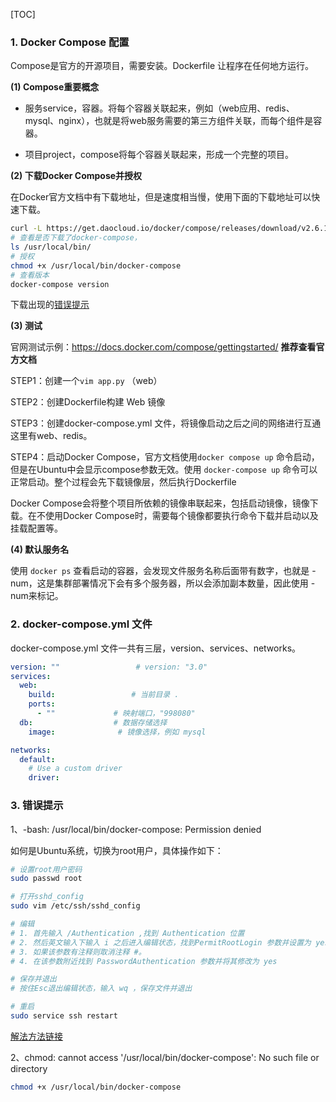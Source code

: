 [TOC]

### 1. Docker Compose 配置

Compose是官方的开源项目，需要安装。Dockerfile 让程序在任何地方运行。

**(1) Compose重要概念**

- 服务service，容器。将每个容器关联起来，例如（web应用、redis、mysql、nginx），也就是将web服务需要的第三方组件关联，而每个组件是容器。

- 项目project，compose将每个容器关联起来，形成一个完整的项目。

**(2) 下载Docker Compose并授权**

在Docker官方文档中有下载地址，但是速度相当慢，使用下面的下载地址可以快速下载。

```bash
curl -L https://get.daocloud.io/docker/compose/releases/download/v2.6.1/docker-compose-`uname -s`-`uname -m` > /usr/local/bin/docker-compose
# 查看是否下载了docker-compose，
ls /usr/local/bin/
# 授权
chmod +x /usr/local/bin/docker-compose 
# 查看版本
docker-compose version
```

下载出现的[错误提示](#error)

**(3) 测试**

官网测试示例：https://docs.docker.com/compose/gettingstarted/ **推荐查看官方文档**

STEP1：创建一个`vim app.py` （web）

STEP2：创建Dockerfile构建 Web 镜像

STEP3：创建docker-compose.yml 文件，将镜像启动之后之间的网络进行互通这里有web、redis。

STEP4：启动Docker Compose，官方文档使用`docker compose up` 命令启动，但是在Ubuntu中会显示compose参数无效。使用 `docker-compose up` 命令可以正常启动。整个过程会先下载镜像层，然后执行Dockerfile

Docker Compose会将整个项目所依赖的镜像串联起来，包括启动镜像，镜像下载。在不使用Docker Compose时，需要每个镜像都要执行命令下载并启动以及挂载配置等。

**(4) 默认服务名**

使用 `docker ps` 查看启动的容器，会发现文件服务名称后面带有数字，也就是 -num，这是集群部署情况下会有多个服务器，所以会添加副本数量，因此使用 -num来标记。



### 2. docker-compose.yml 文件

docker-compose.yml 文件一共有三层，version、services、networks。

```yaml
version: "" 				# version: "3.0"
services:
  web:
    build: 				   # 当前目录 .
    ports:
      - ""             # 映射端口，"998080"
  db:                  # 数据存储选择
    image:              # 镜像选择，例如 mysql

networks:
  default:
    # Use a custom driver
    driver:             
```



### 3. <span id='error'>错误提示</span>

1、-bash: /usr/local/bin/docker-compose: Permission denied

如何是Ubuntu系统，切换为root用户，具体操作如下：

```bash
# 设置root用户密码
sudo passwd root

# 打开sshd_config
sudo vim /etc/ssh/sshd_config

# 编辑
# 1. 首先输入 /Authentication ,找到 Authentication 位置 
# 2. 然后英文输入下输入 i 之后进入编辑状态，找到PermitRootLogin 参数并设置为 yes，
# 3. 如果该参数有注释则取消注释 #。
# 4. 在该参数附近找到 PasswordAuthentication 参数并将其修改为 yes

# 保存并退出
# 按住Esc退出编辑状态，输入 wq ，保存文件并退出

# 重启
sudo service ssh restart
```

[解法方法链接](https://blog.csdn.net/thebestleo/article/details/123451471)

2、chmod: cannot access '/usr/local/bin/docker-compose': No such file or directory

```bash
chmod +x /usr/local/bin/docker-compose
```

